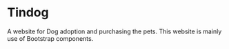 # Tindog
A website for Dog adoption and purchasing the pets.
This website is mainly use of Bootstrap components.
